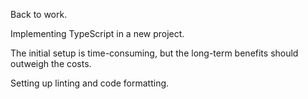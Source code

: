 Back to work.

Implementing TypeScript in a new project.

The initial setup is time-consuming, but the long-term benefits should outweigh the costs.

Setting up linting and code formatting.